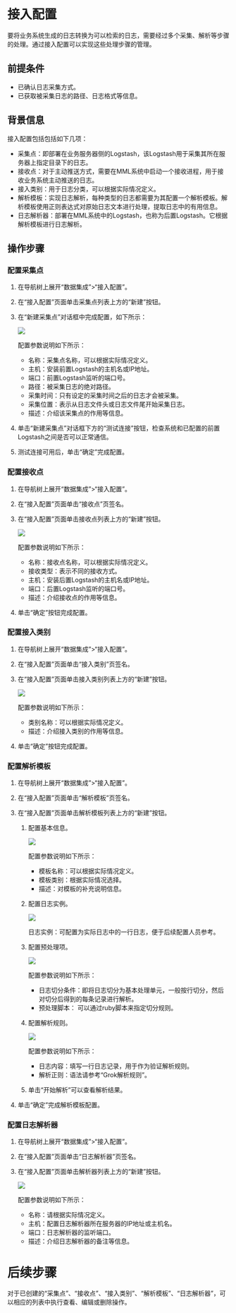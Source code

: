 # 接入配置

要将业务系统生成的日志转换为可以检索的日志，需要经过多个采集、解析等步骤的处理。通过接入配置可以实现这些处理步骤的管理。

## 前提条件

* 已确认日志采集方式。
* 已获取被采集日志的路径、日志格式等信息。

## 背景信息

接入配置包括包括如下几项：

* 采集点：即部署在业务服务器侧的Logstash，该Logstash用于采集其所在服务器上指定目录下的日志。
* 接收点：对于主动推送方式，需要在MML系统中启动一个接收进程，用于接收业务系统主动推送的日志。
* 接入类别：用于日志分类，可以根据实际情况定义。
* 解析模板：实现日志解析，每种类型的日志都需要为其配置一个解析模板。解析模板使用正则表达式对原始日志文本进行处理，提取日志中的有用信息。
* 日志解析器：部署在MML系统中的Logstash，也称为后置Logstash。它根据解析模板进行日志解析。

## 操作步骤

### 配置采集点

1. 在导航树上展开“数据集成”>“接入配置”。

2. 在“接入配置”页面单击采集点列表上方的“新建”按钮。

3. 在“新建采集点”对话框中完成配置，如下所示：

   ![](../fig/2_03.png)
   
   配置参数说明如下所示：
   * 名称：采集点名称，可以根据实际情况定义。
   * 主机：安装前置Logstash的主机名或IP地址。
   * 端口：前置Logstash监听的端口号。
   * 路径：被采集日志的绝对路径。
   * 采集时间：只有设定的采集时间之后的日志才会被采集。
   * 采集位置：表示从日志文件头或日志文件尾开始采集日志。
   * 描述：介绍该采集点的作用等信息。
   
4. 单击“新建采集点”对话框下方的“测试连接”按钮，检查系统和已配置的前置Logstash之间是否可以正常通信。
   
5. 测试连接可用后，单击“确定”完成配置。

### 配置接收点

1. 在导航树上展开“数据集成”>“接入配置”。

2. 在“接入配置”页面单击“接收点”页签名。

3. 在“接入配置”页面单击接收点列表上方的“新建”按钮。

   ![](../fig/2_04.png)

   配置参数说明如下所示：
   * 名称：接收点名称，可以根据实际情况定义。
   * 接收类型：表示不同的接收方式。
   * 主机：安装后置Logstash的主机名或IP地址。
   * 端口：后置Logstash监听的端口号。
   * 描述：介绍接收点的作用等信息。

4. 单击“确定”按钮完成配置。

### 配置接入类别

1. 在导航树上展开“数据集成”>“接入配置”。

2. 在“接入配置”页面单击“接入类别”页签名。

3. 在“接入配置”页面单击接入类别列表上方的“新建”按钮。
   
   ![](../fig/2_05.png)

   配置参数说明如下所示：
   * 类别名称：可以根据实际情况定义。
   * 描述：介绍接入类别的作用等信息。

4. 单击“确定”按钮完成配置。

### 配置解析模板

1. 在导航树上展开“数据集成”>“接入配置”。

2. 在“接入配置”页面单击“解析模板”页签名。

3. 在“接入配置”页面单击解析模板列表上方的“新建”按钮。
   
   1. 配置基本信息。
   
      ![](../fig/2_06.png)

      配置参数说明如下所示：
      * 模板名称：可以根据实际情况定义。
      * 模板类别：根据实际情况选择。
      * 描述：对模板的补充说明信息。
      
   2. 配置日志实例。
   
      ![](../fig/2_07.png)
      
      日志实例：可配置为实际日志中的一行日志，便于后续配置人员参考。
      
   3. 配置预处理项。
      
      ![](../fig/2_08.png)

      配置参数说明如下所示：
      * 日志切分条件：即将日志切分为基本处理单元，一般按行切分，然后对切分后得到的每条记录进行解析。
      * 预处理脚本： 可以通过ruby脚本来指定切分规则。
      
   4. 配置解析规则。
   
      ![](../fig/2_09.png)

      配置参数说明如下所示：
      * 日志内容：填写一行日志记录，用于作为验证解析规则。
      * 解析正则：语法请参考“Grok解析规则”。
   
   5. 单击“开始解析”可以查看解析结果。
   
4. 单击“确定”完成解析模板配置。
 
### 配置日志解析器 

1. 在导航树上展开“数据集成”>“接入配置”。

2. 在“接入配置”页面单击“日志解析器”页签名。

3. 在“接入配置”页面单击解析器列表上方的“新建”按钮。

   ![](../fig/2_10.png)
   
   配置参数说明如下所示：
   * 名称：请根据实际情况定义。
   * 主机：配置日志解析器所在服务器的IP地址或主机名。
   * 端口：日志解析器的监听端口。
   * 描述：介绍日志解析器的备注等信息。

# 后续步骤
对于已创建的“采集点”、“接收点”、“接入类别”、“解析模板”、“日志解析器”，可以相应的列表中执行查看、编辑或删除操作。


